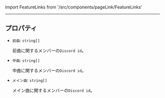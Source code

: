 import FeatureLinks from '/src/components/pageLink/FeatureLinks'

<FeatureLinks component='MemberIdsByTuneName' type='interface' project='attendance-management-system' />

---

## プロパティ

- `前曲`: `string[]`

  前曲に関するメンバーの`Discord id`。

- `中曲`: `string[]`

  中曲に関するメンバーの`Discord id`。

- `メイン曲`: `string[]`

  メイン曲に関するメンバーの`Discord id`。